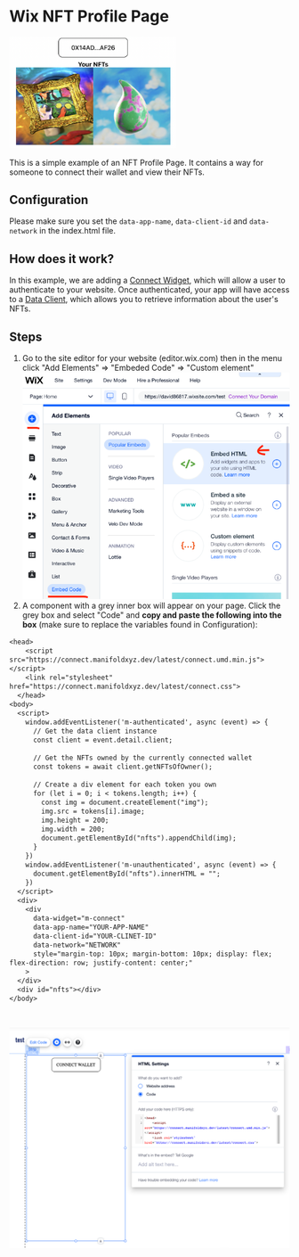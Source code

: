# Wix NFT Profile Page

<img src="screenshot.png" width="300" />

This is a simple example of an NFT Profile Page. It contains a way for someone to connect their wallet and view their NFTs.

## Configuration
Please make sure you set the `data-app-name`, `data-client-id` and `data-network` in the index.html file.

## How does it work?
In this example, we are adding a [Connect Widget](https://docs.manifold.xyz/v/manifold-for-developers/resources/widgets/connect-widget), which will allow a user to authenticate to your website.  Once authenticated, your app will have access to a [Data Client](https://docs.manifold.xyz/v/manifold-for-developers/resources/widgets/connect-widget/data-client), which allows you to retrieve information about the user's NFTs.

## Steps
1. Go to the site editor for your website (editor.wix.com) then in the menu click "Add Elements" => "Embeded Code" => "Custom element" <br />
![Wix add custom element](./images/site-editor-embed-html-menu.png)
2. A component with a grey inner box will appear on your page. Click the grey box and select "Code" and **copy and paste the following into the box** (make sure to replace the variables found in Configuration):
```
<head>
    <script src="https://connect.manifoldxyz.dev/latest/connect.umd.min.js"></script>
    <link rel="stylesheet" href="https://connect.manifoldxyz.dev/latest/connect.css">
  </head>
<body>
  <script>
    window.addEventListener('m-authenticated', async (event) => {
      // Get the data client instance
      const client = event.detail.client;

      // Get the NFTs owned by the currently connected wallet
      const tokens = await client.getNFTsOfOwner();

      // Create a div element for each token you own
      for (let i = 0; i < tokens.length; i++) {
        const img = document.createElement("img");
        img.src = tokens[i].image;
        img.height = 200;
        img.width = 200;
        document.getElementById("nfts").appendChild(img);
      }
    })
    window.addEventListener('m-unauthenticated', async (event) => {
      document.getElementById("nfts").innerHTML = "";
    })
  </script>
  <div>
    <div
      data-widget="m-connect"
      data-app-name="YOUR-APP-NAME"
      data-client-id="YOUR-CLINET-ID"
      data-network="NETWORK"
      style="margin-top: 10px; margin-bottom: 10px; display: flex; flex-direction: row; justify-content: center;"
    >
  </div>
  <div id="nfts"></div>
</body>
```
<br/>

![Wix component](./images/site-editor-embed-html-component.png)
